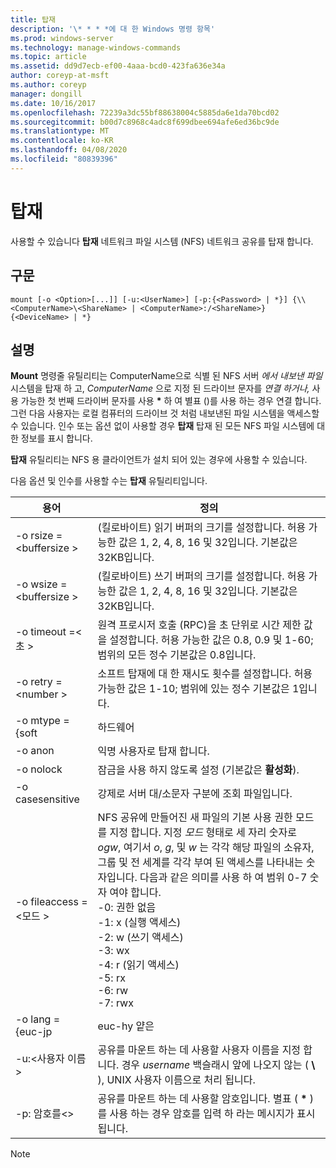 ```yaml
---
title: 탑재
description: '\* * * *에 대 한 Windows 명령 항목'
ms.prod: windows-server
ms.technology: manage-windows-commands
ms.topic: article
ms.assetid: dd9d7ecb-ef00-4aaa-bcd0-423fa636e34a
author: coreyp-at-msft
ms.author: coreyp
manager: dongill
ms.date: 10/16/2017
ms.openlocfilehash: 72239a3dc55bf88638004c5885da6e1da70bcd02
ms.sourcegitcommit: b00d7c8968c4adc8f699dbee694afe6ed36bc9de
ms.translationtype: MT
ms.contentlocale: ko-KR
ms.lasthandoff: 04/08/2020
ms.locfileid: "80839396"
---
```

# <a name="mount"></a>탑재



사용할 수 있습니다 **탑재** 네트워크 파일 시스템 (NFS) 네트워크 공유를 탑재 합니다.

## <a name="syntax"></a>구문

```
mount [-o <Option>[...]] [-u:<UserName>] [-p:{<Password> | *}] {\\<ComputerName>\<ShareName> | <ComputerName>:/<ShareName>} {<DeviceName> | *}
```

## <a name="description"></a>설명

**Mount** 명령줄 유틸리티는 ComputerName으로 식별 된 NFS 서버 *에서 내보낸 파일* 시스템을 탑재 하 고, *ComputerName* 으로 지정 된 드라이브 문자를 *연결 하거나,* 사용 가능한 첫 번째 드라이버 문자를 사용 **&#42;** 하 여 별표 ()를 사용 하는 경우 연결 합니다. 그런 다음 사용자는 로컬 컴퓨터의 드라이브 것 처럼 내보낸된 파일 시스템을 액세스할 수 있습니다. 인수 또는 옵션 없이 사용할 경우 **탑재** 탑재 된 모든 NFS 파일 시스템에 대 한 정보를 표시 합니다.

**탑재** 유틸리티는 NFS 용 클라이언트가 설치 되어 있는 경우에 사용할 수 있습니다.

다음 옵션 및 인수를 사용할 수는 **탑재** 유틸리티입니다.


|          용어          |                                                                                                                                                                                                                                                정의                                                                                                                                                                                                                                                |
|------------------------|----------------------------------------------------------------------------------------------------------------------------------------------------------------------------------------------------------------------------------------------------------------------------------------------------------------------------------------------------------------------------------------------------------------------------------------------------------------------------------------------------------|
| -o rsize =\<buffersize > |                                                                                                                                                                                            (킬로바이트) 읽기 버퍼의 크기를 설정합니다. 허용 가능한 값은 1, 2, 4, 8, 16 및 32입니다. 기본값은 32KB입니다.                                                                                                                                                                                            |
| -o wsize =\<buffersize > |                                                                                                                                                                                           (킬로바이트) 쓰기 버퍼의 크기를 설정합니다. 허용 가능한 값은 1, 2, 4, 8, 16 및 32입니다. 기본값은 32KB입니다.                                                                                                                                                                                            |
| -o timeout =\<초 >  |                                                                                                                                                                       원격 프로시저 호출 (RPC)을 초 단위로 시간 제한 값을 설정합니다. 허용 가능한 값은 0.8, 0.9 및 1-60; 범위의 모든 정수 기본값은 0.8입니다.                                                                                                                                                                       |
|   -o retry =\<number >   |                                                                                                                                                                                             소프트 탑재에 대 한 재시도 횟수를 설정합니다. 허용 가능한 값은 1-10; 범위에 있는 정수 기본값은 1입니다.                                                                                                                                                                                             |
|     -o mtype = {soft     |                                                                                                                                                                                                                                                  하드웨어                                                                                                                                                                                                                                                   |
|        -o anon         |                                                                                                                                                                                                                                       익명 사용자로 탑재 합니다.                                                                                                                                                                                                                                       |
|       -o nolock        |                                                                                                                                                                                                                                잠금을 사용 하지 않도록 설정 (기본값은 **활성화**).                                                                                                                                                                                                                                |
|    -o casesensitive    |                                                                                                                                                                                                                         강제로 서버 대/소문자 구분에 조회 파일입니다.                                                                                                                                                                                                                          |
| -o fileaccess =\<모드 >  | NFS 공유에 만들어진 새 파일의 기본 사용 권한 모드를 지정 합니다. 지정 *모드* 형태로 세 자리 숫자로 *ogw*, 여기서 *o*, *g*, 및 *w* 는 각각 해당 파일의 소유자, 그룹 및 전 세계를 각각 부여 된 액세스를 나타내는 숫자입니다. 다음과 같은 의미를 사용 하 여 범위 0-7 숫자 여야 합니다.</br>-0: 권한 없음</br>-1: x (실행 액세스)</br>-2: w (쓰기 액세스)</br>-3: wx</br>-4: r (읽기 액세스)</br>-5: rx</br>-6: rw</br>-7: rwx |
|    -o lang = {euc-jp     |                                                                                                                                                                                                                                                  euc-hy 얕은                                                                                                                                                                                                                                                  |
|     -u:\<사용자 이름 >     |                                                                                                                                                                             공유를 마운트 하는 데 사용할 사용자 이름을 지정 합니다. 경우 *username* 백슬래시 앞에 나오지 않는 ( **\\** ), UNIX 사용자 이름으로 처리 됩니다.                                                                                                                                                                             |
|     -p: 암호를\<>     |                                                                                                                                                                                          공유를 마운트 하는 데 사용할 암호입니다. 별표 ( **&#42;** )를 사용 하는 경우 암호를 입력 하 라는 메시지가 표시 됩니다.                                                                                                                                                                                          |

> [!NOTE]
